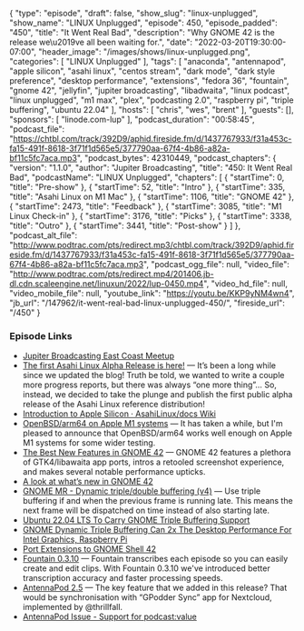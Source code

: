 {
  "type": "episode",
  "draft": false,
  "show_slug": "linux-unplugged",
  "show_name": "LINUX Unplugged",
  "episode": 450,
  "episode_padded": "450",
  "title": "It Went Real Bad",
  "description": "Why GNOME 42 is the release we\u2019ve all been waiting for.",
  "date": "2022-03-20T19:30:00-07:00",
  "header_image": "/images/shows/linux-unplugged.png",
  "categories": [
    "LINUX Unplugged"
  ],
  "tags": [
    "anaconda",
    "antennapod",
    "apple silicon",
    "asahi linux",
    "centos stream",
    "dark mode",
    "dark style preference",
    "desktop performance",
    "extensions",
    "fedora 36",
    "fountain",
    "gnome 42",
    "jellyfin",
    "jupiter broadcasting",
    "libadwaita",
    "linux podcast",
    "linux unplugged",
    "m1 max",
    "plex",
    "podcasting 2.0",
    "raspberry pi",
    "triple buffering",
    "ubuntu 22.04"
  ],
  "hosts": [
    "chris",
    "wes",
    "brent"
  ],
  "guests": [],
  "sponsors": [
    "linode.com-lup"
  ],
  "podcast_duration": "00:58:45",
  "podcast_file": "https://chtbl.com/track/392D9/aphid.fireside.fm/d/1437767933/f31a453c-fa15-491f-8618-3f71f1d565e5/377790aa-67f4-4b86-a82a-bf11c5fc7aca.mp3",
  "podcast_bytes": 42310449,
  "podcast_chapters": {
    "version": "1.1.0",
    "author": "Jupiter Broadcasting",
    "title": "450: It Went Real Bad",
    "podcastName": "LINUX Unplugged",
    "chapters": [
      {
        "startTime": 0,
        "title": "Pre-show"
      },
      {
        "startTime": 52,
        "title": "Intro"
      },
      {
        "startTime": 335,
        "title": "Asahi Linux on M1 Mac"
      },
      {
        "startTime": 1106,
        "title": "GNOME 42"
      },
      {
        "startTime": 2473,
        "title": "Feedback"
      },
      {
        "startTime": 3085,
        "title": "M1 Linux Check-in"
      },
      {
        "startTime": 3176,
        "title": "Picks"
      },
      {
        "startTime": 3338,
        "title": "Outro"
      },
      {
        "startTime": 3441,
        "title": "Post-show"
      }
    ]
  },
  "podcast_alt_file": "http://www.podtrac.com/pts/redirect.mp3/chtbl.com/track/392D9/aphid.fireside.fm/d/1437767933/f31a453c-fa15-491f-8618-3f71f1d565e5/377790aa-67f4-4b86-a82a-bf11c5fc7aca.mp3",
  "podcast_ogg_file": null,
  "video_file": "http://www.podtrac.com/pts/redirect.mp4/201406.jb-dl.cdn.scaleengine.net/linuxun/2022/lup-0450.mp4",
  "video_hd_file": null,
  "video_mobile_file": null,
  "youtube_link": "https://youtu.be/KKP9yNM4wn4",
  "jb_url": "/147962/it-went-real-bad-linux-unplugged-450/",
  "fireside_url": "/450"
}


### Episode Links

  * [Jupiter Broadcasting East Coast Meetup](https://www.meetup.com/jupiterbroadcasting/ "Jupiter Broadcasting East Coast Meetup")
  * [The first Asahi Linux Alpha Release is here!](https://asahilinux.org/2022/03/asahi-linux-alpha-release/ "The first Asahi Linux Alpha Release is here!") — It’s been a long while since we updated the blog! Truth be told, we wanted to write a couple more progress reports, but there was always “one more thing”… So, instead, we decided to take the plunge and publish the first public alpha release of the Asahi Linux reference distribution!
  * [Introduction to Apple Silicon · AsahiLinux/docs Wiki](https://github.com/AsahiLinux/docs/wiki/Introduction-to-Apple-Silicon "Introduction to Apple Silicon · AsahiLinux/docs Wiki")
  * [OpenBSD/arm64 on Apple M1 systems](https://www.undeadly.org/cgi?action=article;sid=20220320115932 "OpenBSD/arm64 on Apple M1 systems") — It has taken a while, but I'm pleased to announce that OpenBSD/arm64 works well enough on Apple M1 systems for some wider testing.
  * [The Best New Features in GNOME 42](https://www.omgubuntu.co.uk/2022/03/gnome-42-best-new-features "The Best New Features in GNOME 42") — GNOME 42 features a plethora of GTK4/libawaita app ports, intros a retooled screenshot experience, and makes several notable performance upticks.
  * [A look at what’s new in GNOME 42](https://www.theregister.com/2022/03/16/gnome_42_rc/ "A look at what’s new in GNOME 42")
  * [GNOME MR - Dynamic triple/double buffering (v4)](https://gitlab.gnome.org/GNOME/mutter/-/merge_requests/1441 "GNOME MR - Dynamic triple/double buffering \(v4\)") — Use triple buffering if and when the previous frame is running late. This means the next frame will be dispatched on time instead of also starting late.
  * [Ubuntu 22.04 LTS To Carry GNOME Triple Buffering Support](https://www.phoronix.com/scan.php?page=news_item&px=Ubuntu-22.04-GNOME-TB "Ubuntu 22.04 LTS To Carry GNOME Triple Buffering Support")
  * [GNOME Dynamic Triple Buffering Can 2x The Desktop Performance For Intel Graphics, Raspberry Pi](https://www.phoronix.com/scan.php?page=news_item&px=GNOME-Triple-Buffering-2x "GNOME Dynamic Triple Buffering Can 2x The Desktop Performance For Intel Graphics, Raspberry Pi")
  * [Port Extensions to GNOME Shell 42](https://gjs.guide/extensions/upgrading/gnome-shell-42.html#metadata-json "Port Extensions to GNOME Shell 42")
  * [Fountain 0.3.10](https://www.fountain.fm/blog/fountain-0-3-10 "Fountain 0.3.10") — Fountain transcribes each episode so you can easily create and edit clips. With Fountain 0.3.10 we've introduced better transcription accuracy and faster processing speeds.
  * [AntennaPod 2.5](https://antennapod.org/blog/2022/03/2-5-release "AntennaPod 2.5") — The key feature that we added in this release? That would be synchronisation with “GPodder Sync” app for Nextcloud, implemented by @thrillfall.
  * [AntennaPod Issue - Support for podcast:value](https://github.com/AntennaPod/AntennaPod/issues/4671 "AntennaPod Issue - Support for podcast:value")


